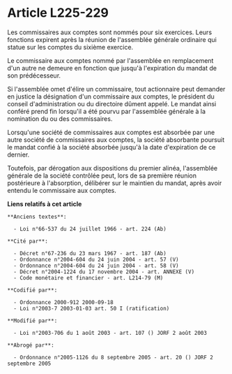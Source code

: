 # Article L225-229

Les commissaires aux comptes sont nommés pour six exercices. Leurs fonctions expirent après la réunion de l'assemblée
générale ordinaire qui statue sur les comptes du sixième exercice.

Le commissaire aux comptes nommé par l'assemblée en remplacement d'un autre ne demeure en fonction que jusqu'à l'expiration
du mandat de son prédécesseur.

Si l'assemblée omet d'élire un commissaire, tout actionnaire peut demander en justice la désignation d'un commissaire aux
comptes, le président du conseil d'administration ou du directoire dûment appelé. Le mandat ainsi conféré prend fin lorsqu'il
a été pourvu par l'assemblée générale à la nomination du ou des commissaires.

Lorsqu'une société de commissaires aux comptes est absorbée par une autre société de commissaires aux comptes, la société
absorbante poursuit le mandat confié à la société absorbée jusqu'à la date d'expiration de ce dernier.

Toutefois, par dérogation aux dispositions du premier alinéa, l'assemblée générale de la société contrôlée peut, lors de sa
première réunion postérieure à l'absorption, délibérer sur le maintien du mandat, après avoir entendu le commissaire aux
comptes.

**Liens relatifs à cet article**

	**Anciens textes**:

	  - Loi n°66-537 du 24 juillet 1966 - art. 224 (Ab)

	**Cité par**:

	  - Décret n°67-236 du 23 mars 1967 - art. 187 (Ab)
	  - Ordonnance n°2004-604 du 24 juin 2004 - art. 57 (V)
	  - Ordonnance n°2004-604 du 24 juin 2004 - art. 58 (V)
	  - Décret n°2004-1224 du 17 novembre 2004 - art. ANNEXE (V)
	  - Code monétaire et financier - art. L214-79 (M)

	**Codifié par**:

	  - Ordonnance 2000-912 2000-09-18
	  - Loi n°2003-7 2003-01-03 art. 50 I (ratification)

	**Modifié par**:

	  - Loi n°2003-706 du 1 août 2003 - art. 107 () JORF 2 août 2003

	**Abrogé par**:

	  - Ordonnance n°2005-1126 du 8 septembre 2005 - art. 20 () JORF 2 septembre 2005
